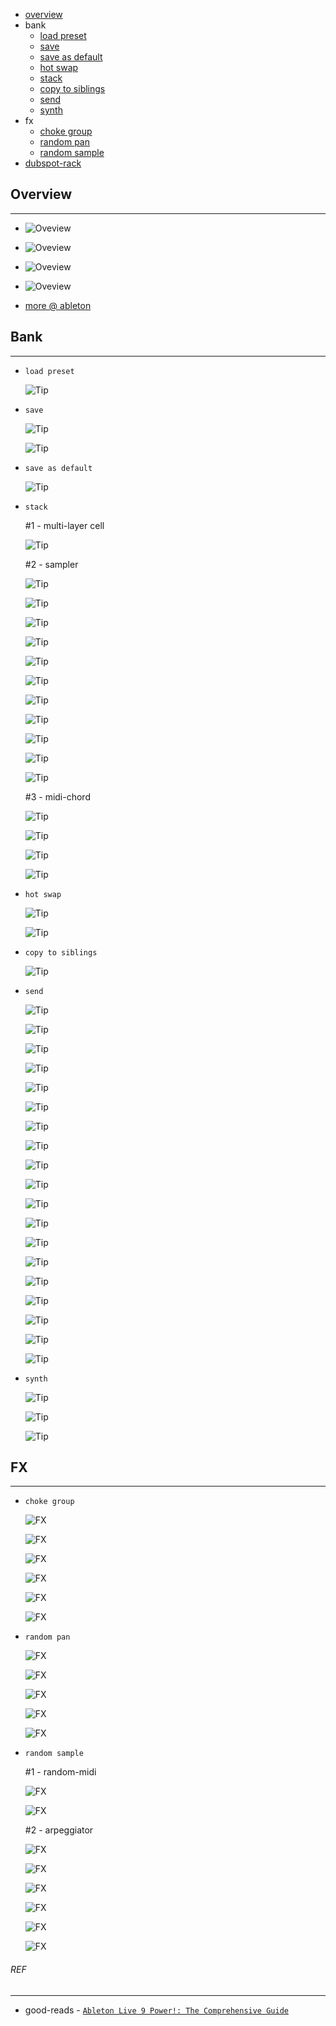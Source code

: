 * [overview](#overview)
* bank
	* [load preset](#load-preset)
	* [save](#save)
	* [save as default](#save-as-default)
	* [hot swap](#hot-swap)
	* [stack](#stack)
	* [copy to siblings](#copy-to-siblings)
	* [send](#send)
	* [synth](#synth)
* fx
	* [choke group](#choke-group)
	* [random pan](#random-pan)
	* [random sample](#random-sample)
* [dubspot-rack](./dubspot)

## Overview <a name="overview"></a>

---

* ![Oveview](_asset/img/00.png)

* ![Oveview](_asset/img/01.png)

* ![Oveview](_asset/img/02.png)

* ![Oveview](_asset/img/03.png)

* [more @ ableton](https://www.ableton.com/)

## Bank

---

* `load preset` <a name="load-preset"></a>

	![Tip](_asset/img/04.png)

* `save` <a name="save"></a>

	![Tip](_asset/img/06.png)

	![Tip](_asset/img/07.png)

* `save as default` <a name="save-as-default"></a>

	![Tip](_asset/img/05.png)

* `stack` <a name="stack"></a>

	#1 - multi-layer cell

	![Tip](_asset/img/84.png)

	#2 - sampler

	![Tip](_asset/img/69.png)

	![Tip](_asset/img/70.png)

	![Tip](_asset/img/71.png)

	![Tip](_asset/img/72.png)

	![Tip](_asset/img/73.png)

	![Tip](_asset/img/74.png)

	![Tip](_asset/img/75.png)

	![Tip](_asset/img/76.png)

	![Tip](_asset/img/77.png)

	![Tip](_asset/img/78.png)

	![Tip](_asset/img/79.png)

	#3 - midi-chord

	![Tip](_asset/img/80.png)

	![Tip](_asset/img/81.png)

	![Tip](_asset/img/82.png)

	![Tip](_asset/img/83.png)

* `hot swap` <a name="hot-swap"></a>

	![Tip](_asset/img/2.png)

	![Tip](_asset/img/5.png)

* `copy to siblings` <a name="copy-to-siblings"></a>

	![Tip](_asset/img/08.png)

* `send` <a name="send"></a>

	![Tip](_asset/img/33.png)

	![Tip](_asset/img/34.png)

	![Tip](_asset/img/35.png)

	![Tip](_asset/img/36.png)

	![Tip](_asset/img/38.png)

	![Tip](_asset/img/39.png)

	![Tip](_asset/img/40.png)

	![Tip](_asset/img/41.png)

	![Tip](_asset/img/42.png)

	![Tip](_asset/img/43.png)

	![Tip](_asset/img/44.png)

	![Tip](_asset/img/45.png)

	![Tip](_asset/img/46.png)

	![Tip](_asset/img/47.png)

	![Tip](_asset/img/49.png)

	![Tip](_asset/img/50.png)

	![Tip](_asset/img/52.png)

	![Tip](_asset/img/54.png)

	![Tip](_asset/img/56.png)

* `synth` <a name="synth"></a>

	![Tip](_asset/img/66.png)

	![Tip](_asset/img/67.png)

	![Tip](_asset/img/68.png)		

## FX

---

* `choke group` <a name="choke-group"></a>

	![FX](_asset/img/58.png)

	![FX](_asset/img/59.png)

	![FX](_asset/img/60.png)

	![FX](_asset/img/61.png)

	![FX](_asset/img/62.png)

	![FX](_asset/img/65.png)

* `random pan` <a name="random-pan"></a>

	![FX](_asset/img/11.png)

	![FX](_asset/img/12.png)

	![FX](_asset/img/14.png)

	![FX](_asset/img/15.png)

	![FX](_asset/img/16.png)

* `random sample` <a name="random-sample"></a>

	#1 - random-midi

	![FX](_asset/img/31.png)

	![FX](_asset/img/32.png)

	#2 - arpeggiator

	![FX](_asset/img/24.png)

	![FX](_asset/img/25.png)

	![FX](_asset/img/27.png)

	![FX](_asset/img/28.png)

	![FX](_asset/img/29.png)

	![FX](_asset/img/30.png)

###### REF

---

* good-reads - [`Ableton Live 9 Power!: The Comprehensive Guide`](https://www.goodreads.com/book/show/17197480-ableton-live-9-power)